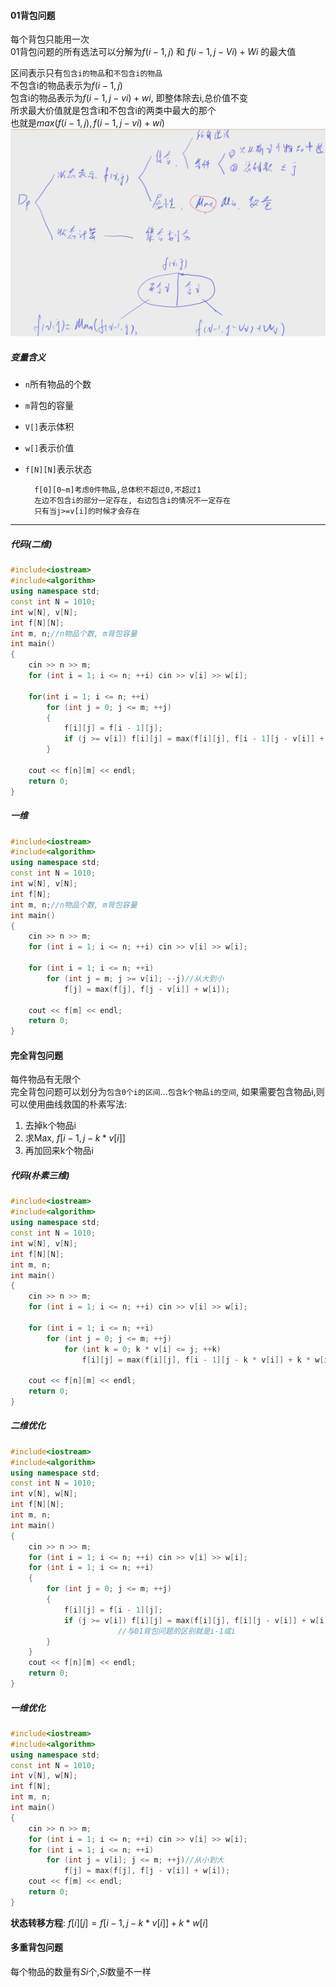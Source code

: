 #### 01背包问题
每个背包只能用一次\
01背包问题的所有选法可以分解为$f(i-1,j)$ 和 $f(i-1, j-Vi) + Wi$ 的最大值

区间表示只有`包含i的物品`和`不包含i的物品`\
不包含i的物品表示为$f(i-1, j)$\
包含i的物品表示为$f(i-1, j - vi) + wi$, 即整体除去i,总价值不变\
所求最大价值就是包含i和不包含i的两类中最大的那个\
也就是$max(f(i-1, j), f(i-1, j - vi) + wi)$
<img src="img/01背包问题划分图.png">

##### 变量含义
- `n`所有物品的个数
- `m`背包的容量
- `V[]`表示体积
- `w[]`表示价值
- `f[N][N]`表示状态

        f[0][0~m]考虑0件物品,总体积不超过0,不超过1
        左边不包含i的部分一定存在, 右边包含i的情况不一定存在
        只有当j>=v[i]的时候才会存在
---
##### 代码(二维)
```c++
#include<iostream>
#include<algorithm>
using namespace std;
const int N = 1010;
int w[N], v[N];
int f[N][N];
int m, n;//n物品个数, m背包容量
int main()
{
	cin >> n >> m;
	for (int i = 1; i <= n; ++i) cin >> v[i] >> w[i];

	for(int i = 1; i <= n; ++i)
		for (int j = 0; j <= m; ++j)
		{
			f[i][j] = f[i - 1][j];
			if (j >= v[i]) f[i][j] = max(f[i][j], f[i - 1][j - v[i]] + w[i]);
		}

	cout << f[n][m] << endl;
	return 0;
}
```
##### 一维
```c++
#include<iostream>
#include<algorithm>
using namespace std;
const int N = 1010;
int w[N], v[N];
int f[N];
int m, n;//n物品个数, m背包容量
int main()
{
	cin >> n >> m;
	for (int i = 1; i <= n; ++i) cin >> v[i] >> w[i];
	
	for (int i = 1; i <= n; ++i)
		for (int j = m; j >= v[i]; --j)//从大到小
			f[j] = max(f[j], f[j - v[i]] + w[i]);

	cout << f[m] << endl;
	return 0;
}
```
#### 完全背包问题
每件物品有无限个\
完全背包问题可以划分为`包含0个i的区间`...`包含k个物品i的空间`, 如果需要包含物品i,则可以使用曲线救国的朴素写法:
1. 去掉k个物品i
2. 求Max, $f[i-1, j-k*v[i]]$
3. 再加回来k个物品i
##### 代码(朴素三维)
```c++
#include<iostream>
#include<algorithm>
using namespace std;
const int N = 1010;
int w[N], v[N];
int f[N][N];
int m, n;
int main()
{
	cin >> n >> m;
	for (int i = 1; i <= n; ++i) cin >> v[i] >> w[i];

	for (int i = 1; i <= n; ++i)
		for (int j = 0; j <= m; ++j)
			for (int k = 0; k * v[i] <= j; ++k)
				f[i][j] = max(f[i][j], f[i - 1][j - k * v[i]] + k * w[i]);

	cout << f[n][m] << endl;
	return 0;
}
```
##### 二维优化
```c++
#include<iostream>
#include<algorithm>
using namespace std;
const int N = 1010;
int v[N], w[N];
int f[N][N];
int m, n;
int main()
{
	cin >> n >> m;
	for (int i = 1; i <= n; ++i) cin >> v[i] >> w[i];
	for (int i = 1; i <= n; ++i)
	{
		for (int j = 0; j <= m; ++j)
		{
			f[i][j] = f[i - 1][j];
			if (j >= v[i]) f[i][j] = max(f[i][j], f[i][j - v[i]] + w[i]);
                        //与01背包问题的区别就是i-1或i
		}
	}
	cout << f[n][m] << endl;
	return 0;
}
```
##### 一维优化
```c++
#include<iostream>
#include<algorithm>
using namespace std;
const int N = 1010;
int v[N], w[N];
int f[N];
int m, n;
int main()
{
	cin >> n >> m;
	for (int i = 1; i <= n; ++i) cin >> v[i] >> w[i];
	for (int i = 1; i <= n; ++i)
		for (int j = v[i]; j <= m; ++j)//从小到大
			f[j] = max(f[j], f[j - v[i]] + w[i]);
	cout << f[m] << endl;
	return 0;
}
```
**状态转移方程**: $f[i][j] = f[i-1, j-k*v[i]] + k*w[i]$
#### 多重背包问题
每个物品的数量有$Si$个,$Si$数量不一样
